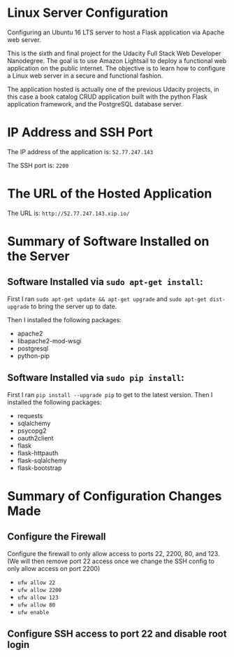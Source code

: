 # Linux Server Configuration
Configuring an Ubuntu 16 LTS server to host a Flask application via Apache web server.

This is the sixth and final project for the Udacity Full Stack Web Developer Nanodegree. The
 goal is to use Amazon Lightsail to deploy a functional web application on the public internet. The objective is to learn how to configure a Linux web server in a secure and functional fashion.
 
The application hosted is actually one of the previous Udacity projects, in this case a book catalog CRUD application built with the python Flask application framework, and the PostgreSQL database server.

# IP Address and SSH Port

The IP address of the application is: `52.77.247.143`

The SSH port is: `2200`

# The URL of the Hosted Application

The URL is: `http://52.77.247.143.xip.io/`

# Summary of Software Installed on the Server

## Software Installed via `sudo apt-get install`:
First I ran `sudo apt-get update && apt-get upgrade` and `sudo apt-get dist-upgrade` to bring the server up to date. 

Then I installed the following packages:

* apache2
* libapache2-mod-wsgi
* postgresql
* python-pip

## Software Installed via `sudo pip install`:
First I ran `pip install --upgrade pip` to get to the latest version. Then I installed the following packages:

* requests
* sqlalchemy
* psycopg2
* oauth2client
* flask
* flask-httpauth
* flask-sqlalchemy
* flask-bootstrap

# Summary of Configuration Changes Made

## Configure the Firewall

Configure the firewall to only allow access to ports 22, 2200, 80, and 123. (We will then remove port 22 access once we change the SSH config to only allow access on port 2200)

* `ufw allow 22`
* `ufw allow 2200`
* `ufw allow 123`
* `ufw allow 80`
* `ufw enable`

## Configure SSH access to port 22 and disable root login



